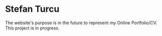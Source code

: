 # Stefan Turcu

The website's purpose is in the future to represent my Online Portfolio/CV.
This project is in progress.  

